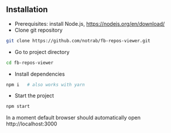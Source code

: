 ## Installation

- Prerequisites: install Node.js, https://nodejs.org/en/download/  
- Clone git repository
```bash
git clone https://github.com/notrab/fb-repos-viewer.git 
```
- Go to project directory
```bash
cd fb-repos-viewer
```
- Install dependencies
```bash
npm i   # also works with yarn
```

- Start the project

```bash
npm start
```
In a moment default browser should automatically open http://localhost:3000